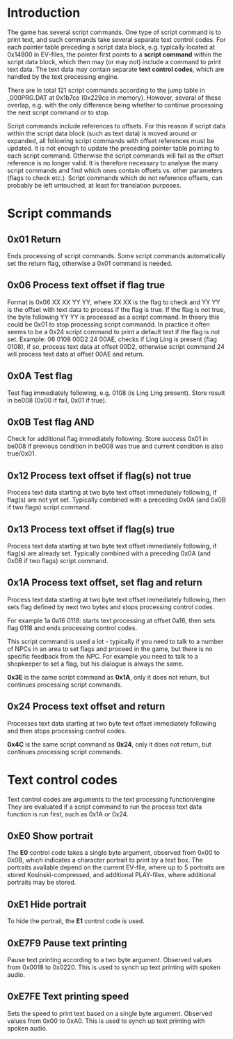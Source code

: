 # Introduction
The game has several script commands. One type of script command is to print text, and such commands take several separate text control codes. For each pointer table preceding a script data block, e.g. typically located at 0x14800 in EV-files, the pointer first points to a **script command** within the script data block, which then may (or may not) include a command to print text data. The text data may contain separate **text control codes**, which are handled by the text processing engine.

There are in total 121 script commands according to the jump table in _000PRG.DAT at 0x1b7ce (0x229ce in memory). However, several of these overlap, e.g. with the only difference being whether to continue processing the next script command or to stop.

Script commands include references to offsets. For this reason if script data within the script data block (such as text data) is moved around or expanded, all following script commands with offset references must be updated. It is not enough to update the preceding pointer table pointing to each script command. Otherwise the script commands will fail as the offset reference is no longer valid. It is therefore necessary to analyse the many script commands and find which ones contain offsets vs. other parameters (flags to check etc.). Script commands which do not reference offsets, can probably be left untouched, at least for translation purposes.

# Script commands

## 0x01 Return

Ends processing of script commands. Some script commands automatically set the return flag, otherwise a 0x01 command is needed.

## 0x06 Process text offset if flag true

Format is 0x06 XX XX YY YY, where XX XX is the flag to check and YY YY is the offset with text data to process if the flag is true. If the flag is not true, the byte following YY YY is processed as a script command. In theory this could be 0x01 to stop processing script commandd. In practice it often seems to be a 0x24 script command to print a default text if the flag is not set. Example: 06 0108 00D2 24 00AE, checks if Ling Ling is present (flag 0108), if so, process text data at offset 00D2, otherwise script command 24 will process text data at offset 00AE and return.
 
## 0x0A Test flag

Test flag immediately following, e.g. 0108 (is Ling Ling present). Store result in be008 (0x00 if fail, 0x01 if true).

## 0x0B Test flag AND

Check for additional flag immediately following. Store success 0x01 in be008 if previous condition in be008 was true and current condition is also true/0x01.

## 0x12 Process text offset if flag(s) not true

Process text data starting at two byte text offset immediately following, if flag(s) are not yet set. Typically combined with a preceding 0x0A (and 0x0B if two flags) script command.

## 0x13 Process text offset if flag(s) true

Process text data starting at two byte text offset immediately following, if flag(s) are already set. Typically combined with a preceding 0x0A (and 0x0B if two flags) script command.

## 0x1A Process text offset, set flag and return

Process text data starting at two byte text offset immediately following, then sets flag defined by next two bytes and stops processing control codes.

For example 1a 0a16 0118: starts text processing at offset 0a16, then sets flag 0118 and ends processing control codes.

This script command is used a lot - typically if you need to talk to a number of NPCs in an area to set flags and proceed in the game, but there is no specific feedback from the NPC. For example you need to talk to a shopkeeper to set a flag, but his dialogue is always the same.

**0x3E** is the same script command as **0x1A**, only it does not return, but continues processing script commands.

## 0x24 Process text offset and return

Processes text data starting at two byte text offset immediately following and then stops processing control codes.

**0x4C** is the same script command as **0x24**, only it does not return, but continues processing script commands.

# Text control codes

Text control codes are arguments to the text processing function/engine
They are evaluated if a script command to run the process text data function is run first, such as 0x1A or 0x24.

## 0xE0 Show portrait
The **E0** control code takes a single byte argument, observed from 0x00 to 0x0B, which indicates a character portrait to print by a text box. The portraits available depend on the current EV-file, where up to 5 portraits are stored Kosinski-compressed, and additional PLAY-files, where additional portraits may be stored.

## 0xE1 Hide portrait
To hide the portrait, the **E1** control code is used.

## 0xE7F9 Pause text printing

Pause text printing according to a two byte argument. Observed values from 0x0018 to 0x0220. This is used to synch up text printing with spoken audio.

## 0xE7FE Text printing speed

Sets the speed to print text based on a single byte argument. Observed values from 0x00 to 0xA0. This is used to synch up text printing with spoken audio.

